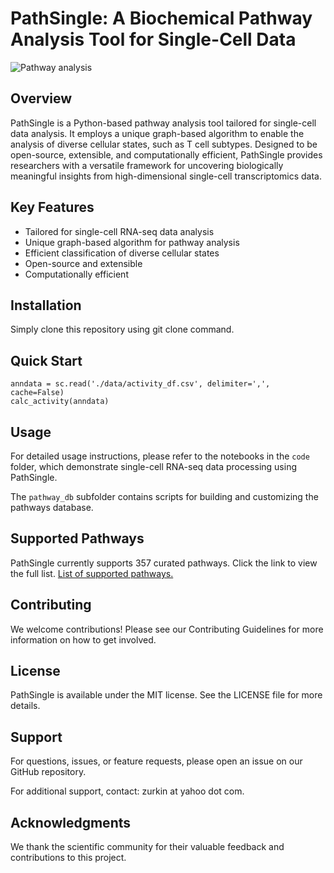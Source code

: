 # PathSingle: A Biochemical Pathway Analysis Tool for Single-Cell Data
![Pathway analysis](code/data/Pathsingle.png)

## Overview
PathSingle is a Python-based pathway analysis tool tailored for single-cell data analysis. It employs a unique graph-based algorithm to enable the analysis of diverse cellular states, such as T cell subtypes. Designed to be open-source, extensible, and computationally efficient, PathSingle provides researchers with a versatile framework for uncovering biologically meaningful insights from high-dimensional single-cell transcriptomics data.

## Key Features
- Tailored for single-cell RNA-seq data analysis
- Unique graph-based algorithm for pathway analysis
- Efficient classification of diverse cellular states
- Open-source and extensible
- Computationally efficient

## Installation
Simply clone this repository using git clone command.

## Quick Start
```
anndata = sc.read('./data/activity_df.csv', delimiter=',', cache=False)
calc_activity(anndata)
```

## Usage
For detailed usage instructions, please refer to the notebooks in the `code` folder, which demonstrate single-cell RNA-seq data processing using PathSingle.

The `pathway_db` subfolder contains scripts for building and customizing the pathways database.

## Supported Pathways
PathSingle currently supports 357 curated pathways. Click the link to view the full list. [List of supported pathways.](pathsingle/data/pathway_relations.csv)

## Contributing
We welcome contributions! Please see our Contributing Guidelines for more information on how to get involved.

## License
PathSingle is available under the MIT license. See the LICENSE file for more details.

## Support
For questions, issues, or feature requests, please open an issue on our GitHub repository.

For additional support, contact: zurkin at yahoo dot com.

## Acknowledgments
We thank the scientific community for their valuable feedback and contributions to this project.